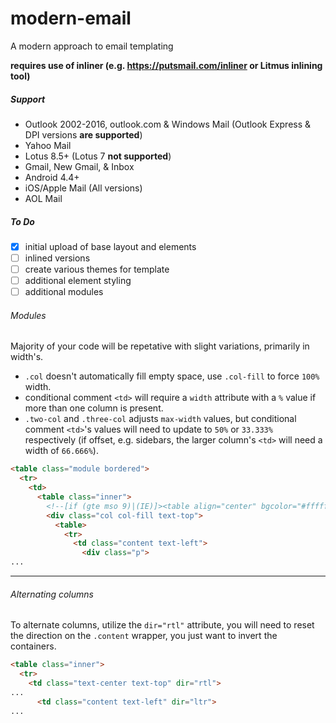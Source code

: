 # modern-email
A modern approach to email templating

**requires use of inliner (e.g. https://putsmail.com/inliner or Litmus inlining tool)**

##### Support
- Outlook 2002-2016, outlook.com & Windows Mail (Outlook Express & DPI versions **are supported**)
- Yahoo Mail
- Lotus 8.5+ (Lotus 7 **not supported**)
- Gmail, New Gmail, & Inbox
- Android 4.4+
- iOS/Apple Mail (All versions)
- AOL Mail

##### To Do
- [x] initial upload of base layout and elements
- [ ] inlined versions
- [ ] create various themes for template
- [ ] additional element styling
- [ ] additional modules

###### Modules
Majority of your code will be repetative with slight variations, primarily in width's.

+ `.col` doesn't automatically fill empty space, use `.col-fill` to force `100%` width.
+ conditional comment `<td>` will require a `width` attribute with a `%` value if more than one column is present.
+ `.two-col` and `.three-col` adjusts `max-width` values, but conditional comment `<td>`'s values will need to update to `50%` or `33.333%` respectively (if offset, e.g. sidebars, the larger column's `<td>` will need a width of `66.666%`).

```HTML
<table class="module bordered">
  <tr>
    <td>
      <table class="inner">
        <!--[if (gte mso 9)|(IE)]><table align="center" bgcolor="#ffffff" border="0" cellpadding="0" cellspacing="0" width="638"><tr><td align="center" style="font-size:0" valign="top""><![endif]-->
        <div class="col col-fill text-top">
          <table>
            <tr>
              <td class="content text-left">
                <div class="p">
...
```

---

###### Alternating columns
To alternate columns, utilize the `dir="rtl"` attribute, you will need to reset the direction on the `.content` wrapper, you just want to invert the containers.

```HTML
<table class="inner">
  <tr>
    <td class="text-center text-top" dir="rtl">
... 
      <td class="content text-left" dir="ltr">
...

```
